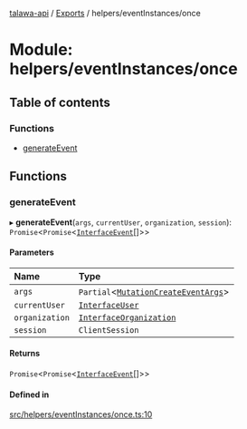 [talawa-api](../README.md) / [Exports](../modules.md) / helpers/eventInstances/once

# Module: helpers/eventInstances/once

## Table of contents

### Functions

- [generateEvent](helpers_eventInstances_once.md#generateevent)

## Functions

### generateEvent

▸ **generateEvent**(`args`, `currentUser`, `organization`, `session`): `Promise`\<`Promise`\<[`InterfaceEvent`](../interfaces/models_Event.InterfaceEvent.md)[]\>\>

#### Parameters

| Name | Type |
| :------ | :------ |
| `args` | `Partial`\<[`MutationCreateEventArgs`](types_generatedGraphQLTypes.md#mutationcreateeventargs)\> |
| `currentUser` | [`InterfaceUser`](../interfaces/models_User.InterfaceUser.md) |
| `organization` | [`InterfaceOrganization`](../interfaces/models_Organization.InterfaceOrganization.md) |
| `session` | `ClientSession` |

#### Returns

`Promise`\<`Promise`\<[`InterfaceEvent`](../interfaces/models_Event.InterfaceEvent.md)[]\>\>

#### Defined in

[src/helpers/eventInstances/once.ts:10](https://github.com/PalisadoesFoundation/talawa-api/blob/8707a9c/src/helpers/eventInstances/once.ts#L10)
